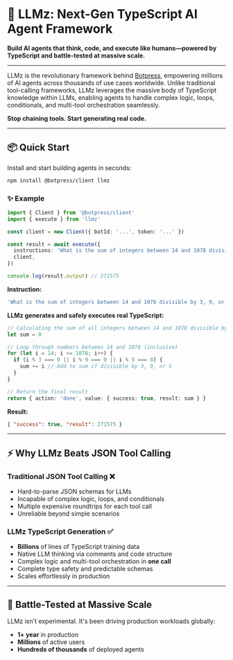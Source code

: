 # 🚀 LLMz: Next-Gen TypeScript AI Agent Framework

**Build AI agents that think, code, and execute like humans—powered by TypeScript and battle-tested at massive scale.**

---

LLMz is the revolutionary framework behind [Botpress](https://botpress.com), empowering millions of AI agents across thousands of use cases worldwide. Unlike traditional tool-calling frameworks, LLMz leverages the massive body of TypeScript knowledge within LLMs, enabling agents to handle complex logic, loops, conditionals, and multi-tool orchestration seamlessly.

**Stop chaining tools. Start generating real code.**

---

## 📦 Quick Start

Install and start building agents in seconds:

```bash
npm install @botpress/client llmz
```

### ✨ Example

```typescript
import { Client } from '@botpress/client'
import { execute } from 'llmz'

const client = new Client({ botId: '...', token: '...' })

const result = await execute({
  instructions: 'What is the sum of integers between 14 and 1078 divisible by 3, 9, or 5?',
  client,
})

console.log(result.output) // 271575
```

**Instruction:**

```typescript
'What is the sum of integers between 14 and 1078 divisible by 3, 9, or 5?'
```

**LLMz generates and safely executes real TypeScript:**

```typescript
// Calculating the sum of all integers between 14 and 1078 divisible by 3, 9 or 5
let sum = 0

// Loop through numbers between 14 and 1078 (inclusive)
for (let i = 14; i <= 1078; i++) {
  if (i % 3 === 0 || i % 9 === 0 || i % 5 === 0) {
    sum += i // Add to sum if divisible by 3, 9, or 5
  }
}

// Return the final result
return { action: 'done', value: { success: true, result: sum } }
```

**Result:**

```json
{ "success": true, "result": 271575 }
```

---

## ⚡ Why LLMz Beats JSON Tool Calling

### Traditional JSON Tool Calling ❌

- Hard-to-parse JSON schemas for LLMs
- Incapable of complex logic, loops, and conditionals
- Multiple expensive roundtrips for each tool call
- Unreliable beyond simple scenarios

### LLMz TypeScript Generation ✅

- **Billions** of lines of TypeScript training data
- Native LLM thinking via comments and code structure
- Complex logic and multi-tool orchestration in **one call**
- Complete type safety and predictable schemas
- Scales effortlessly in production

---

## 🌟 Battle-Tested at Massive Scale

LLMz isn't experimental. It's been driving production workloads globally:

- **1+ year** in production
- **Millions** of active users
- **Hundreds of thousands** of deployed agents
